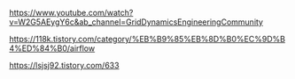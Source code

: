 https://www.youtube.com/watch?v=W2G5AEygY6c&ab_channel=GridDynamicsEngineeringCommunity

https://118k.tistory.com/category/%EB%B9%85%EB%8D%B0%EC%9D%B4%ED%84%B0/airflow


https://lsjsj92.tistory.com/633


